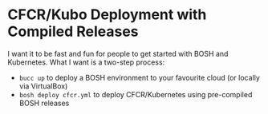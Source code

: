# CFCR/Kubo Deployment with Compiled Releases

I want it to be fast and fun for people to get started with BOSH and Kubernetes. What I want is a two-step process:

* `bucc up` to deploy a BOSH environment to your favourite cloud (or locally via VirtualBox)
* `bosh deploy cfcr.yml` to deploy CFCR/Kubernetes using pre-compiled BOSH releases

